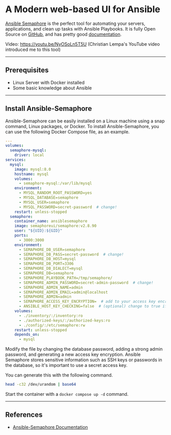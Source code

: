 # A Modern web-based UI for Ansible 

[Ansible Semaphore](https://www.ansible-semaphore.com/) is the perfect tool for automating your servers, applications, and clean up tasks with Ansible Playbooks.  It is fully Open Source on [GitHub](https://github.com/ansible-semaphore/semaphore), and has pretty good [documentation](https://docs.ansible-semaphore.com/). 

Video: https://youtu.be/NyOSoLn5T5U (Christian Lempa's YouTube video introduced me to this tool)

---
## Prerequisites

- Linux Server with Docker installed
- Some basic knowledge about Ansible

---
## Install Ansible-Semaphore

Ansible-Semaphore can be easily installed on a Linux machine using a snap command, Linux packages, or Docker. To install Ansible-Semaphore, you can use the following Docker Compose file, as an example.

```yaml
---
volumes:
  semaphore-mysql:
    driver: local
services:
  mysql:
    image: mysql:8.0
    hostname: mysql
    volumes:
      - semaphore-mysql:/var/lib/mysql
    environment:
      - MYSQL_RANDOM_ROOT_PASSWORD=yes
      - MYSQL_DATABASE=semaphore
      - MYSQL_USER=semaphore
      - MYSQL_PASSWORD=secret-password  # change!
    restart: unless-stopped
  semaphore:
    container_name: ansiblesemaphore
    image: semaphoreui/semaphore:v2.8.90
    user: "${UID}:${GID}"
    ports:
      - 3000:3000
    environment:
      - SEMAPHORE_DB_USER=semaphore
      - SEMAPHORE_DB_PASS=secret-password  # change!
      - SEMAPHORE_DB_HOST=mysql
      - SEMAPHORE_DB_PORT=3306
      - SEMAPHORE_DB_DIALECT=mysql
      - SEMAPHORE_DB=semaphore
      - SEMAPHORE_PLAYBOOK_PATH=/tmp/semaphore/
      - SEMAPHORE_ADMIN_PASSWORD=secret-admin-password  # change!
      - SEMAPHORE_ADMIN_NAME=admin
      - SEMAPHORE_ADMIN_EMAIL=admin@localhost
      - SEMAPHORE_ADMIN=admin
      - SEMAPHORE_ACCESS_KEY_ENCRYPTION=  # add to your access key encryption !
      - ANSIBLE_HOST_KEY_CHECKING=false  # (optional) change to true if you want to enable host key checking
    volumes:
      - ./inventory/:/inventory:ro
      - ./authorized-keys/:/authorized-keys:ro
      - ./config/:/etc/semaphore:rw
    restart: unless-stopped
    depends_on:
      - mysql
```

Modify the file by changing the database password, adding a strong admin password, and generating a new access key encryption. Ansible Semaphore stores sensitive information such as SSH keys or passwords in the database, so it's important to use a secret access key. 

You can generate this with the following command.

```sh
head -c32 /dev/urandom | base64
```

Start the container with a `docker compose up -d` command.

---
## References

- [Ansible-Semaphore Documentation](https://docs.ansible-semaphore.com)
